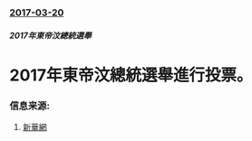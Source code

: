 ### [2017-03-20](/zh/news/2017/03/20/index.md)

##### 2017年東帝汶總統選舉
# 2017年東帝汶總統選舉進行投票。 




### 信息来源:

1. [新華網](http://news.xinhuanet.com/2017-03/20/c_129513930.htm)
